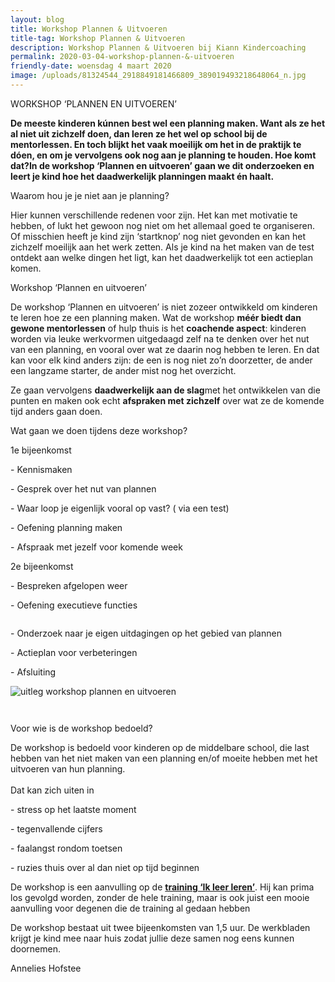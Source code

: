 ```yaml
---
layout: blog
title: Workshop Plannen & Uitvoeren
title-tag: Workshop Plannen & Uitvoeren
description: Workshop Plannen & Uitvoeren bij Kiann Kindercoaching
permalink: 2020-03-04-workshop-plannen-&-uitvoeren
friendly-date: woensdag 4 maart 2020
image: /uploads/81324544_2918849181466809_389019493218648064_n.jpg
---
```

WORKSHOP ‘PLANNEN EN UITVOEREN’

**De meeste kinderen kúnnen best wel een planning maken. Want als ze het al niet uit zichzelf doen, dan leren ze het wel op school bij de mentorlessen. En toch blijkt het vaak moeilijk om het in de praktijk te dóen, en om je vervolgens ook nog aan je planning te houden. Hoe komt dat?In de workshop ‘Plannen en uitvoeren’ gaan we dit onderzoeken en leert je kind hoe het daadwerkelijk planningen maakt én haalt.**

Waarom hou je je niet aan je planning?

Hier kunnen verschillende redenen voor zijn. Het kan met motivatie te hebben, of lukt het gewoon nog niet om het allemaal goed te organiseren. Of misschien heeft je kind zijn ‘startknop’ nog niet gevonden en kan het zichzelf moeilijk aan het werk zetten. Als je kind na het maken van de test ontdekt aan welke dingen het ligt, kan het daadwerkelijk tot een actieplan komen.

Workshop ‘Plannen en uitvoeren’

De workshop ‘Plannen en uitvoeren’ is niet zozeer ontwikkeld om kinderen te leren hoe ze een planning maken. Wat de workshop **méér biedt dan gewone mentorlessen** of hulp thuis is het **coachende aspect**: kinderen worden via leuke werkvormen uitgedaagd zelf na te denken over het nut van een planning, en vooral over wat ze daarin nog hebben te leren. En dat kan voor elk kind anders zijn: de een is nog niet zo’n doorzetter, de ander een langzame starter, de ander mist nog het overzicht.

Ze gaan vervolgens **daadwerkelijk aan de slag**met het ontwikkelen van die punten en maken ook echt **afspraken met zichzelf** over wat ze de komende tijd anders gaan doen.

Wat gaan we doen tijdens deze workshop?

1e bijeenkomst

\- Kennismaken

\- Gesprek over het nut van plannen

\- Waar loop je eigenlijk vooral op vast? ( via een test)

\- Oefening planning maken

\- Afspraak met jezelf voor komende week



2e bijeenkomst

\- Bespreken afgelopen weer

\- Oefening executieve functies

![]()

\- Onderzoek naar je eigen uitdagingen op het gebied van plannen

\- Actieplan voor verbeteringen

\- Afsluiting

![uitleg workshop plannen en uitvoeren](/uploads/80723178_2918849054800155_3460527378852216832_n.jpg "uitleg workshop plannen en uitvoeren")

![]()

![]()

Voor wie is de workshop bedoeld?

De workshop is bedoeld voor kinderen op de middelbare school, die last hebben van het niet maken van een planning en/of moeite hebben met het uitvoeren van hun planning.\
\
Dat kan zich uiten in

\- stress op het laatste moment

\- tegenvallende cijfers

\- faalangst rondom toetsen

\- ruzies thuis over al dan niet op tijd beginnen

De workshop is een aanvulling op de **[training ‘Ik leer leren’](https://www.dietzcoaching.nl/ik-leer-leren-hoofddorp/)**. Hij kan prima los gevolgd worden, zonder de hele training, maar is ook juist een mooie aanvulling voor degenen die de training al gedaan hebben

De workshop bestaat uit twee bijeenkomsten van 1,5 uur. De werkbladen krijgt je kind mee naar huis zodat jullie deze samen nog eens kunnen doornemen.

Annelies Hofstee
